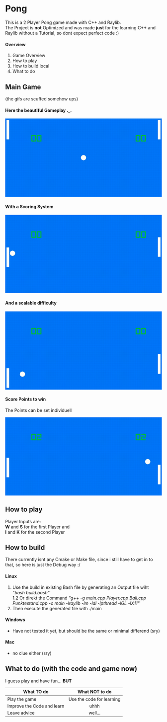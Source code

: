 # Pong
This is a 2 Player Pong game made with C++ and Raylib. <br>
The Project is **not** Optimized and was made **just** for the learning C++ and Raylib without a Tutorial, so dont expect perfect code :)

#### Overview
1. Game Overview
2. How to play
3. How to build local
4. What to do



## Main Game
(the gifs are scuffed somehow ups)
#### Here the beautiful Gameplay ._. <br>
![GamePlay](/MarkDownGif/GamePlayGif.gif)

#### With a Scoring System <br>
![GOAAAALLL](/MarkDownGif/GoalGif.gif)

#### And a scalable difficulty <br>
![very difficult game play](/MarkDownGif/ScalableGif.gif)

#### Score Points to win 
The Points can be set individuell

![player 2 really kinda sucks](/MarkDownGif/WinningGif.gif)

## How to play
Player Inputs are: <br>
 **W** and **S** for the first Player and<br>
 **I** and **K** for the second Player


## How to build
There currently isnt any Cmake or Make file, since i still have to get in to that, so here is just the Debug way :/
#### Linux
1. Use the build in  existing Bash file by generating an Output file wiht _"bash build.bash"_ <br>
1.2 Or direkt the Command _"g++ -g main.cpp Player.cpp Ball.cpp Punktestand.cpp -o main -lraylib -lm -ldl -lpthread -lGL -lX11"_ 
2. Then execute the generated file with ./main


#### Windows
- Have not tested it yet, but should be the same or minimal differend (sry)

#### Mac
- no clue either (sry)

## What to do (with the code and game now)
I guess play and have fun... **BUT**

| What TO do  | What NOT to do |
| ------------- |:-------------:|
| Play the game      | Use the code for learning     |
| Improve the Code and learn      | uhhh   |
| Leave advice      |  well...    |


